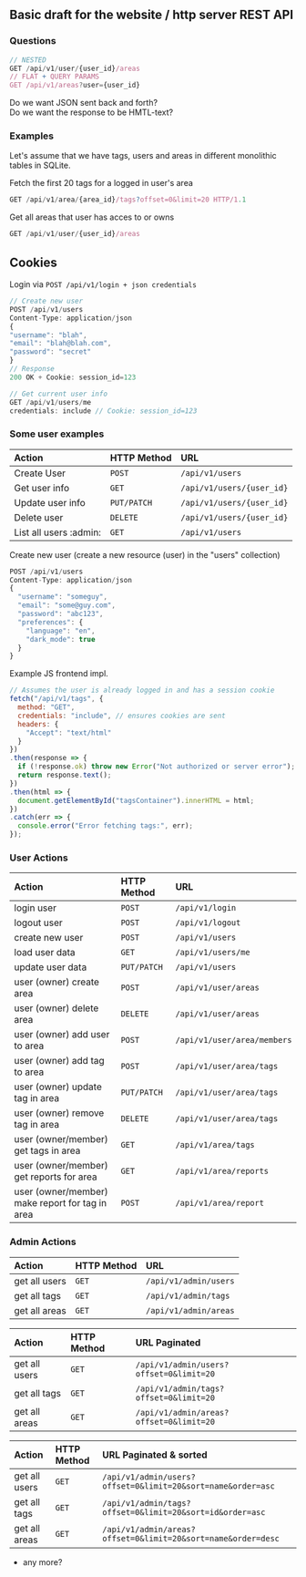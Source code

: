 ## Basic draft for the website / http server REST API

### Questions
```js
// NESTED
GET /api/v1/user/{user_id}/areas
// FLAT + QUERY PARAMS
GET /api/v1/areas?user={user_id}
```
Do we want JSON sent back and forth?  
Do we want the response to be HMTL-text?  

### Examples
  
Let's assume that we have tags, users and areas in different monolithic tables in SQLite.  
  
Fetch the first 20 tags for a logged in user's area  
```js
GET /api/v1/area/{area_id}/tags?offset=0&limit=20 HTTP/1.1
```

Get all areas that user has acces to or owns  
```js
GET /api/v1/user/{user_id}/areas
```

## Cookies
Login via `POST /api/v1/login + json credentials`  
```js
// Create new user
POST /api/v1/users
Content-Type: application/json
{
"username": "blah",
"email": "blah@blah.com",
"password": "secret"
}
// Response
200 OK + Cookie: session_id=123

// Get current user info
GET /api/v1/users/me
credentials: include // Cookie: session_id=123
```

### Some user examples
| Action | HTTP Method | URL |
| :-- | :-- | :-- |
| Create User | `POST` | `/api/v1/users` |
| Get user info | `GET` | `/api/v1/users/{user_id}` |
| Update user info | `PUT/PATCH` | `/api/v1/users/{user_id}` |
| Delete user | `DELETE` | `/api/v1/users/{user_id}` |
| List all users :admin: | `GET` | `/api/v1/users` |


Create new user (create a new resource (user) in the "users" collection)
```js
POST /api/v1/users
Content-Type: application/json
{
  "username": "someguy",
  "email": "some@guy.com",
  "password": "abc123",
  "preferences": {
    "language": "en",
    "dark_mode": true
  }
}
```

Example JS frontend impl.
```js
// Assumes the user is already logged in and has a session cookie
fetch("/api/v1/tags", {
  method: "GET",
  credentials: "include", // ensures cookies are sent
  headers: {
    "Accept": "text/html"
  }
})
.then(response => {
  if (!response.ok) throw new Error("Not authorized or server error");
  return response.text();
})
.then(html => {
  document.getElementById("tagsContainer").innerHTML = html;
})
.catch(err => {
  console.error("Error fetching tags:", err);
});
```

### User Actions
| Action | HTTP Method | URL |
| :-- | :-- | :-- |
| login user  | `POST` | `/api/v1/login` |
| logout user | `POST` | `/api/v1/logout` |
| create new user | `POST` | `/api/v1/users` |
| load user data  | `GET` | `/api/v1/users/me` |
| update user data | `PUT/PATCH` | `/api/v1/users` |
| user (owner) create area | `POST` | `/api/v1/user/areas` |
| user (owner) delete area | `DELETE` | `/api/v1/user/areas` |
| user (owner) add user to area | `POST` | `/api/v1/user/area/members` |
| user (owner) add tag to area | `POST` | `/api/v1/user/area/tags` |
| user (owner) update tag in area | `PUT/PATCH` | `/api/v1/user/area/tags` |
| user (owner) remove tag in area | `DELETE` | `/api/v1/user/area/tags` |
| user (owner/member) get tags in area | `GET` | `/api/v1/area/tags` |
| user (owner/member) get reports for area | `GET` | `/api/v1/area/reports` |
| user (owner/member) make report for tag in area | `POST` | `/api/v1/area/report` |

### Admin Actions
| Action | HTTP Method | URL |
| :-- | :-- | :-- |
| get all users | `GET` | `/api/v1/admin/users` |
| get all tags | `GET` | `/api/v1/admin/tags` |
| get all areas | `GET` | `/api/v1/admin/areas` |

| Action | HTTP Method | URL Paginated |
| :-- | :-- | :-- |
| get all users | `GET` | `/api/v1/admin/users?offset=0&limit=20` |
| get all tags | `GET` | `/api/v1/admin/tags?offset=0&limit=20` |
| get all areas | `GET` | `/api/v1/admin/areas?offset=0&limit=20` |

| Action | HTTP Method | URL Paginated & sorted|
| :-- | :-- | :-- |
| get all users | `GET` | `/api/v1/admin/users?offset=0&limit=20&sort=name&order=asc` |
| get all tags | `GET` | `/api/v1/admin/tags?offset=0&limit=20&sort=id&order=asc` |
| get all areas | `GET` | `/api/v1/admin/areas?offset=0&limit=20&sort=name&order=desc` |

* any more?
